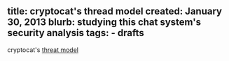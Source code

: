 title: cryptocat's thread model
created: January 30, 2013
blurb: studying this chat system's security analysis
tags:
    - drafts
---

cryptocat's [threat model](https://github.com/cryptocat/cryptocat/wiki/Threat-Model)
